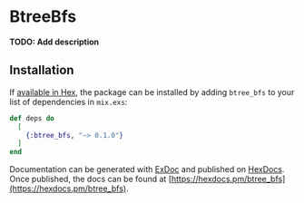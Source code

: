 # BtreeBfs

**TODO: Add description**

## Installation

If [available in Hex](https://hex.pm/docs/publish), the package can be installed
by adding `btree_bfs` to your list of dependencies in `mix.exs`:

```elixir
def deps do
  [
    {:btree_bfs, "~> 0.1.0"}
  ]
end
```

Documentation can be generated with [ExDoc](https://github.com/elixir-lang/ex_doc)
and published on [HexDocs](https://hexdocs.pm). Once published, the docs can
be found at [https://hexdocs.pm/btree_bfs](https://hexdocs.pm/btree_bfs).

